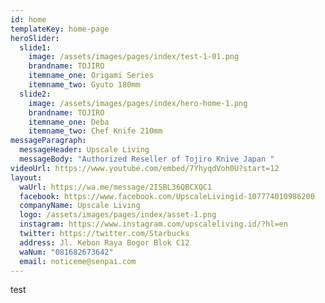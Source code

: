 ```yaml
---
id: home
templateKey: home-page
heroSlider:
  slide1:
    image: /assets/images/pages/index/test-1-01.png
    brandname: TOJIRO
    itemname_one: Origami Series
    itemname_two: Gyuto 180mm
  slide2:
    image: /assets/images/pages/index/hero-home-1.png
    brandname: TOJIRO
    itemname_one: Deba
    itemname_two: Chef Knife 210mm
messageParagraph:
  messageHeader: Upscale Living
  messageBody: "Authorized Reseller of Tojiro Knive Japan "
videoUrl: https://www.youtube.com/embed/7YhyqdVoh0U?start=12
layout:
  waUrl: https://wa.me/message/2ISBL36QBCXQC1
  facebook: https://www.facebook.com/UpscaleLivingid-107774010986200
  companyName: Upscale Living
  logo: /assets/images/pages/index/asset-1.png
  instagram: https://www.instagram.com/upscaleliving.id/?hl=en
  twitter: https://twitter.com/Starbucks
  address: Jl. Kebon Raya Bogor Blok C12
  waNum: "081682673642"
  email: noticeme@senpai.com
---
```

test